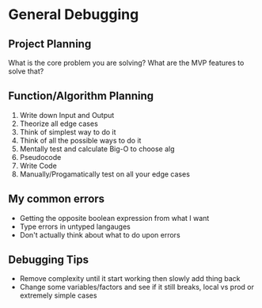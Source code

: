 # General Debugging

## Project Planning

What is the core problem you are solving? What are the MVP features to solve that?

## Function/Algorithm Planning

1) Write down Input and Output
2) Theorize all edge cases
3) Think of simplest way to do it
4) Think of all the possible ways to do it
5) Mentally test and calculate Big-O to choose alg
6) Pseudocode
7) Write Code
8) Manually/Progamatically test on all your edge cases

## My common errors

- Getting the opposite boolean expression from what I want
- Type errors in untyped langauges
- Don't actually think about what to do upon errors

## Debugging Tips

- Remove complexity until it start working then slowly add thing back
- Change some variables/factors and see if it still breaks, local vs prod or extremely simple cases